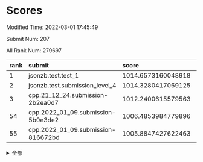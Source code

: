 # Scores

Modified Time: 2022-03-01 17:45:49

Submit Num: 207

All Rank Num: 279697

| rank |               submit               |       score        |       sigma        | pk_num |
| :--- | :--------------------------------- | :----------------- | :----------------- | :----- |
| 1    | jsonzb.test.test_1                 | 1014.6573160048918 | 0.8121524444492564 | 5404   |
| 2    | jsonzb.test.submission_level_4     | 1014.3280417069125 | 0.8216953358538759 | 5401   |
| 3    | cpp.21_12_24.submission-2b2ea0d7   | 1012.2400615579563 | 0.7891699356941235 | 5405   |
| 54   | cpp.2022_01_09.submission-5b0e3de2 | 1006.4853984779896 | 0.7127564873207436 | 5409   |
| 55   | cpp.2022_01_09.submission-816672bd | 1005.8847427622463 | 0.7202516298377711 | 5402   |


<details>
<summary>全部</summary>

| rank |                 submit                 |       score        |       sigma        | pk_num |
| :--- | :------------------------------------- | :----------------- | :----------------- | :----- |
| 1    | jsonzb.test.test_1                     | 1014.6573160048918 | 0.8121524444492564 | 5404   |
| 2    | jsonzb.test.submission_level_4         | 1014.3280417069125 | 0.8216953358538759 | 5401   |
| 3    | cpp.21_12_24.submission-2b2ea0d7       | 1012.2400615579563 | 0.7891699356941235 | 5405   |
| 4    | gobigger.level_3.submission_level_3_29 | 1012.1821975238823 | 0.8266084761068397 | 5406   |
| 5    | gobigger.level_3.submission_level_3_5  | 1011.4567103306091 | 0.7712062473033093 | 5408   |
| 6    | gobigger.level_3.submission_level_3_1  | 1011.446281090485  | 0.7589627573396203 | 5403   |
| 7    | gobigger.level_3.submission_level_3_38 | 1011.3234976693923 | 0.7892714092734002 | 5404   |
| 8    | gobigger.level_3.submission_level_3_25 | 1011.0779014599615 | 0.7673249073365813 | 5405   |
| 9    | gobigger.level_3.submission_level_3_4  | 1011.0305503405249 | 0.7674717347573989 | 5405   |
| 10   | gobigger.level_3.submission_level_3_18 | 1010.9303335700349 | 0.7679196934851945 | 5400   |
| 11   | gobigger.level_3.submission_level_3_33 | 1010.8364559877452 | 0.7519404211455786 | 5405   |
| 12   | gobigger.level_3.submission_level_3_49 | 1010.7530364672485 | 0.7704811449684916 | 5405   |
| 13   | gobigger.level_3.submission_level_3_16 | 1010.7461469827242 | 0.7626547778983044 | 5404   |
| 14   | gobigger.level_3.submission_level_3_15 | 1010.725783872956  | 0.7820539921979178 | 5407   |
| 15   | gobigger.level_3.submission_level_3_44 | 1010.704527007264  | 0.7974625868768837 | 5407   |
| 16   | gobigger.level_3.submission_level_3_10 | 1010.6747667144955 | 0.7685402074309744 | 5405   |
| 17   | gobigger.level_3.submission_level_3_28 | 1010.6392551624924 | 0.7523075976295098 | 5401   |
| 18   | gobigger.level_3.submission_level_3_7  | 1010.61193647645   | 0.7577920637741778 | 5403   |
| 19   | gobigger.level_3.submission_level_3_24 | 1010.5242352836324 | 0.7615323947584022 | 5407   |
| 20   | gobigger.level_3.submission_level_3_13 | 1010.4943304903852 | 0.760067086810319  | 5404   |
| 21   | gobigger.level_3.submission_level_3_31 | 1010.4673469668551 | 0.7513593725443005 | 5405   |
| 22   | gobigger.level_3.submission_level_3_2  | 1010.4359300515165 | 0.7830953884022956 | 5411   |
| 23   | gobigger.level_3.submission_level_3_23 | 1010.2805818005978 | 0.7500375892452817 | 5398   |
| 24   | gobigger.level_3.submission_level_3_14 | 1010.2716000200692 | 0.7646277039448091 | 5405   |
| 25   | gobigger.level_3.submission_level_3_34 | 1010.2582041070903 | 0.7558015159144114 | 5400   |
| 26   | gobigger.level_3.submission_level_3_36 | 1010.0995967761712 | 0.7622237592601075 | 5403   |
| 27   | gobigger.level_3.submission_level_3_42 | 1010.0652202720731 | 0.7704179436731536 | 5407   |
| 28   | gobigger.level_3.submission_level_3_37 | 1010.0135206426711 | 0.7634343183725995 | 5406   |
| 29   | gobigger.level_3.submission_level_3_35 | 1009.9668966027939 | 0.7606801003044062 | 5404   |
| 30   | gobigger.level_3.submission_level_3_41 | 1009.8757801965589 | 0.7656916986414504 | 5404   |
| 31   | gobigger.level_3.submission_level_3_48 | 1009.8254741364337 | 0.7669077517871404 | 5409   |
| 32   | gobigger.level_3.submission_level_3_12 | 1009.8080024035579 | 0.7356786455084645 | 5406   |
| 33   | gobigger.level_3.submission_level_3_21 | 1009.7780730044493 | 0.7491051066220259 | 5407   |
| 34   | gobigger.level_3.submission_level_3_27 | 1009.7656078034084 | 0.7584600390790127 | 5402   |
| 35   | gobigger.level_3.submission_level_3_8  | 1009.723692768682  | 0.749590568583071  | 5404   |
| 36   | gobigger.level_3.submission_level_3_45 | 1009.6488373674364 | 0.7547872211093448 | 5405   |
| 37   | gobigger.level_3.submission_level_3_0  | 1009.5887470274209 | 0.7611279148714865 | 5406   |
| 38   | gobigger.level_3.submission_level_3_9  | 1009.5619743763361 | 0.7738331022242652 | 5404   |
| 39   | gobigger.level_3.submission_level_3_17 | 1009.5156571574942 | 0.7325210899802754 | 5405   |
| 40   | gobigger.level_3.submission_level_3_47 | 1009.5028400754505 | 0.7488947686652283 | 5405   |
| 41   | gobigger.level_3.submission_level_3_40 | 1009.483359606243  | 0.7666962825357191 | 5406   |
| 42   | gobigger.level_3.submission_level_3_43 | 1009.3628941332529 | 0.7751430545324421 | 5404   |
| 43   | gobigger.level_3.submission_level_3_22 | 1009.3606920402764 | 0.7483934655838212 | 5403   |
| 44   | gobigger.level_3.submission_level_3_26 | 1009.2847720162499 | 0.7342196282096093 | 5399   |
| 45   | gobigger.level_3.submission_level_3_3  | 1009.1924182801405 | 0.7452980865263659 | 5407   |
| 46   | gobigger.level_3.submission_level_3_32 | 1009.1654218884552 | 0.7490141049928347 | 5405   |
| 47   | gobigger.level_3.submission_level_3_30 | 1009.136870380776  | 0.7405988267026604 | 5404   |
| 48   | gobigger.level_3.submission_level_3_19 | 1009.0603073132703 | 0.755111667774076  | 5400   |
| 49   | gobigger.level_3.submission_level_3_6  | 1008.9675864300357 | 0.7550311724951367 | 5406   |
| 50   | gobigger.level_3.submission_level_3_20 | 1008.8094532590458 | 0.730987237123057  | 5401   |
| 51   | gobigger.level_3.submission_level_3_39 | 1008.7895053696775 | 0.734653030301852  | 5411   |
| 52   | gobigger.level_3.submission_level_3_46 | 1008.7628552885724 | 0.7580631794228944 | 5408   |
| 53   | gobigger.level_3.submission_level_3_11 | 1007.7684687997137 | 0.7434219647066865 | 5400   |
| 54   | cpp.2022_01_09.submission-5b0e3de2     | 1006.4853984779896 | 0.7127564873207436 | 5409   |
| 55   | cpp.2022_01_09.submission-816672bd     | 1005.8847427622463 | 0.7202516298377711 | 5402   |
| 56   | gobigger.level_1.submission_level_1_43 | 1005.2070162114379 | 0.7203226561653717 | 5404   |
| 57   | gobigger.level_1.submission_level_1_49 | 1005.0034116575529 | 0.7197240375821307 | 5407   |
| 58   | gobigger.level_1.submission_level_1_17 | 1004.7701692635047 | 0.7132667212877521 | 5406   |
| 59   | gobigger.level_1.submission_level_1_5  | 1004.7228963467239 | 0.7363910040947904 | 5400   |
| 60   | gobigger.level_1.submission_level_1_8  | 1004.665253266     | 0.726486283458782  | 5406   |
| 61   | gobigger.level_1.submission_level_1_13 | 1004.3914054984893 | 0.7114720050843417 | 5404   |
| 62   | gobigger.level_1.submission_level_1_14 | 1004.375278439439  | 0.7338490757753758 | 5408   |
| 63   | gobigger.level_1.submission_level_1_47 | 1004.3036242847022 | 0.7248966394533689 | 5404   |
| 64   | gobigger.level_1.submission_level_1_37 | 1004.1075490578748 | 0.7220299999045973 | 5400   |
| 65   | gobigger.level_1.submission_level_1_29 | 1004.0315690348061 | 0.716668822369078  | 5408   |
| 66   | gobigger.level_1.submission_level_1_33 | 1004.0074802942995 | 0.7144016578084713 | 5400   |
| 67   | gobigger.level_1.submission_level_1_32 | 1003.9717873782009 | 0.7353819455052296 | 5404   |
| 68   | gobigger.level_1.submission_level_1_11 | 1003.8822020347081 | 0.7241341310044546 | 5404   |
| 69   | gobigger.level_1.submission_level_1_7  | 1003.8190371296919 | 0.7208331888739703 | 5407   |
| 70   | gobigger.level_1.submission_level_1_12 | 1003.6984791396795 | 0.7189662256560508 | 5408   |
| 71   | gobigger.level_1.submission_level_1_48 | 1003.6536765366666 | 0.7371884991727932 | 5410   |
| 72   | gobigger.level_1.submission_level_1_16 | 1003.5061408364588 | 0.7166896833997446 | 5410   |
| 73   | gobigger.level_1.submission_level_1_18 | 1003.4840518025229 | 0.7100915334380097 | 5400   |
| 74   | gobigger.level_1.submission_level_1_38 | 1003.3993778013155 | 0.7193006554576186 | 5406   |
| 75   | gobigger.level_1.submission_level_1_9  | 1003.394433422372  | 0.7179884353056569 | 5403   |
| 76   | gobigger.level_1.submission_level_1_19 | 1003.3806821722168 | 0.7152866331664487 | 5407   |
| 77   | gobigger.level_1.submission_level_1_46 | 1003.2937429529085 | 0.7198874510807978 | 5409   |
| 78   | gobigger.level_1.submission_level_1_34 | 1003.2833418308423 | 0.7205183242671818 | 5405   |
| 79   | gobigger.level_1.submission_level_1_30 | 1003.264322414335  | 0.7157368658121258 | 5402   |
| 80   | gobigger.level_1.submission_level_1_24 | 1003.2432471694722 | 0.7138221904081866 | 5408   |
| 81   | gobigger.level_1.submission_level_1_39 | 1003.2371803392107 | 0.7199580452763091 | 5401   |
| 82   | gobigger.level_1.submission_level_1_36 | 1003.2206762407685 | 0.7224563553799619 | 5411   |
| 83   | gobigger.level_1.submission_level_1_35 | 1003.1362351526701 | 0.7289579838072355 | 5408   |
| 84   | gobigger.level_1.submission_level_1_25 | 1003.0863792635167 | 0.7264532997362373 | 5411   |
| 85   | gobigger.level_1.submission_level_1_22 | 1003.0313044164272 | 0.7268787234508716 | 5396   |
| 86   | gobigger.level_1.submission_level_1_20 | 1002.9738664382188 | 0.7180969051891745 | 5408   |
| 87   | gobigger.level_1.submission_level_1_1  | 1002.9064949207034 | 0.7185703719483724 | 5404   |
| 88   | gobigger.level_1.submission_level_1_0  | 1002.8968092948965 | 0.722606724426242  | 5408   |
| 89   | gobigger.level_1.submission_level_1_45 | 1002.8809534142465 | 0.7169808374580454 | 5406   |
| 90   | gobigger.level_1.submission_level_1_26 | 1002.848707329556  | 0.7162936675031356 | 5406   |
| 91   | gobigger.level_1.submission_level_1_21 | 1002.84558265721   | 0.7110311043064861 | 5407   |
| 92   | gobigger.level_1.submission_level_1_28 | 1002.8284438413715 | 0.7145300567251004 | 5407   |
| 93   | gobigger.level_1.submission_level_1_3  | 1002.8140994129603 | 0.7201455472005616 | 5406   |
| 94   | gobigger.level_1.submission_level_1_44 | 1002.7966403355565 | 0.7149426973512114 | 5406   |
| 95   | gobigger.level_1.submission_level_1_6  | 1002.7678905439592 | 0.7108448155401411 | 5405   |
| 96   | gobigger.level_1.submission_level_1_15 | 1002.6264884488643 | 0.7100693597763189 | 5405   |
| 97   | gobigger.level_1.submission_level_1_41 | 1002.5760747452535 | 0.7140296745130392 | 5402   |
| 98   | gobigger.level_1.submission_level_1_27 | 1002.5681793564902 | 0.7180966480995793 | 5405   |
| 99   | gobigger.level_1.submission_level_1_4  | 1002.5505464717683 | 0.7147336078068525 | 5406   |
| 100  | gobigger.level_1.submission_level_1_42 | 1002.5485833602611 | 0.7269661093389821 | 5402   |
| 101  | gobigger.level_1.submission_level_1_31 | 1002.5333525971552 | 0.7077633939723529 | 5404   |
| 102  | gobigger.level_1.submission_level_1_10 | 1002.5164716321955 | 0.7157571606214361 | 5403   |
| 103  | gobigger.level_1.submission_level_1_23 | 1002.4002828712196 | 0.7103730374923226 | 5403   |
| 104  | gobigger.level_1.submission_level_1_2  | 1002.0016832956612 | 0.7124172590265395 | 5407   |
| 105  | gobigger.level_1.submission_level_1_40 | 1001.9176792415196 | 0.7257814559875854 | 5410   |
| 106  | gobigger.random.submission_random_37   | 997.2079335416346  | 0.7126374391142578 | 5404   |
| 107  | gobigger.random.submission_random_39   | 996.9526245591983  | 0.7003691071224976 | 5407   |
| 108  | gobigger.random.submission_random_26   | 996.4732146951334  | 0.7107370471259432 | 5402   |
| 109  | gobigger.random.submission_random_24   | 996.4419148189304  | 0.7109148066091001 | 5407   |
| 110  | gobigger.random.submission_random_19   | 996.4162666052662  | 0.7076866016813014 | 5405   |
| 111  | gobigger.random.submission_random_1    | 996.3560391901447  | 0.6997620882391496 | 5403   |
| 112  | gobigger.random.submission_random_47   | 996.3351504683444  | 0.7176190316225972 | 5406   |
| 113  | gobigger.random.submission_random_12   | 996.312832333625   | 0.7207248140016603 | 5401   |
| 114  | gobigger.random.submission_random_38   | 996.266103475933   | 0.7386315239907545 | 5401   |
| 115  | gobigger.random.submission_random_41   | 996.2332294391803  | 0.6995006288518295 | 5402   |
| 116  | gobigger.random.submission_random_44   | 996.1985567584978  | 0.6942634370573302 | 5406   |
| 117  | gobigger.random.submission_random_48   | 996.1449785807409  | 0.7076252925629678 | 5405   |
| 118  | gobigger.random.submission_random_35   | 996.0977006538866  | 0.7056905538567514 | 5405   |
| 119  | gobigger.random.submission_random_9    | 996.0756959021381  | 0.7197088581484931 | 5408   |
| 120  | gobigger.random.submission_random_28   | 996.0127119895449  | 0.739612011367707  | 5408   |
| 121  | gobigger.random.submission_random_34   | 996.0081540042473  | 0.7077864584868035 | 5402   |
| 122  | gobigger.random.submission_random_27   | 996.0044010041612  | 0.70016661571459   | 5406   |
| 123  | gobigger.random.submission_random_10   | 995.983746028922   | 0.7133629525261224 | 5408   |
| 124  | gobigger.random.submission_random_11   | 995.9577959110607  | 0.7177753370554596 | 5409   |
| 125  | gobigger.random.submission_random_20   | 995.9412567806891  | 0.7080080255511711 | 5409   |
| 126  | gobigger.random.submission_random_30   | 995.9195337325508  | 0.7177226300912911 | 5407   |
| 127  | gobigger.random.submission_random_15   | 995.8930950510801  | 0.7144650659190261 | 5412   |
| 128  | gobigger.random.submission_random_0    | 995.8764490037955  | 0.7171558216668882 | 5407   |
| 129  | gobigger.random.submission_random_18   | 995.8207645912829  | 0.7228992459825291 | 5401   |
| 130  | gobigger.random.submission_random_29   | 995.7734610693675  | 0.7084835777296322 | 5398   |
| 131  | gobigger.random.submission_random_13   | 995.7601413247056  | 0.7232704921031071 | 5407   |
| 132  | gobigger.random.submission_random_33   | 995.7518218939705  | 0.7176918008592779 | 5403   |
| 133  | gobigger.random.submission_random_49   | 995.5895571548676  | 0.7158591145463619 | 5405   |
| 134  | gobigger.random.submission_random_43   | 995.5795824694115  | 0.7095545582094317 | 5403   |
| 135  | gobigger.random.submission_random_36   | 995.5438594394531  | 0.7147740892545001 | 5408   |
| 136  | gobigger.random.submission_random_22   | 995.5423676930697  | 0.7086330132535132 | 5403   |
| 137  | gobigger.random.submission_random_40   | 995.5242199729362  | 0.7227764827164023 | 5404   |
| 138  | gobigger.random.submission_random_5    | 995.5091506194674  | 0.7073138524228567 | 5399   |
| 139  | gobigger.random.submission_random_2    | 995.4796927666602  | 0.7214357793132589 | 5400   |
| 140  | gobigger.random.submission_random_25   | 995.4346002829818  | 0.7075550816698231 | 5409   |
| 141  | gobigger.random.submission_random_14   | 995.4302221837343  | 0.716539441291268  | 5405   |
| 142  | gobigger.random.submission_random_45   | 995.3800316039918  | 0.7050979362135069 | 5408   |
| 143  | gobigger.random.submission_random_31   | 995.3658786450433  | 0.7156594874217748 | 5407   |
| 144  | gobigger.random.submission_random_6    | 995.3440587364993  | 0.7105697251047756 | 5410   |
| 145  | gobigger.random.submission_random_42   | 995.2932600353832  | 0.7075879225769078 | 5409   |
| 146  | gobigger.random.submission_random_7    | 995.2649220472892  | 0.7167930250947017 | 5403   |
| 147  | gobigger.random.submission_random_4    | 995.2642572533347  | 0.7153820478772771 | 5403   |
| 148  | gobigger.random.submission_random_21   | 995.2612123073736  | 0.7168081882527438 | 5407   |
| 149  | gobigger.random.submission_random_3    | 995.1975033774156  | 0.704499867552088  | 5407   |
| 150  | gobigger.random.submission_random_23   | 995.0895556788935  | 0.725006531017901  | 5404   |
| 151  | gobigger.random.submission_random_8    | 995.0232981170548  | 0.7164266769346196 | 5400   |
| 152  | gobigger.random.submission_random_46   | 995.0178531196832  | 0.7107657948807552 | 5402   |
| 153  | gobigger.random.submission_random_16   | 994.9696510241281  | 0.6965590597502049 | 5405   |
| 154  | gobigger.random.submission_random_32   | 994.8801572247243  | 0.7132507832850176 | 5404   |
| 155  | gobigger.level_2.submission_level_2_22 | 994.3945116860044  | 0.7203100799819794 | 5400   |
| 156  | gobigger.random.submission_random_17   | 994.1833201580586  | 0.7093998480780165 | 5403   |
| 157  | gobigger.level_2.submission_level_2_31 | 994.1278871944626  | 0.7389288870075824 | 5406   |
| 158  | gobigger.level_2.submission_level_2_7  | 993.9222678958787  | 0.738553631609011  | 5407   |
| 159  | gobigger.level_2.submission_level_2_5  | 993.4320364401275  | 0.7283129809846618 | 5408   |
| 160  | gobigger.level_2.submission_level_2_21 | 993.358580939408   | 0.7314509817368906 | 5401   |
| 161  | gobigger.level_2.submission_level_2_12 | 993.3362659935067  | 0.7538879653696945 | 5406   |
| 162  | gobigger.level_2.submission_level_2_40 | 993.3224834650699  | 0.7191596341654394 | 5404   |
| 163  | gobigger.level_2.submission_level_2_28 | 993.2337119614755  | 0.7337612206893221 | 5407   |
| 164  | gobigger.level_2.submission_level_2_25 | 993.1653148412341  | 0.7211911903875989 | 5407   |
| 165  | gobigger.level_2.submission_level_2_3  | 993.1358273258685  | 0.7275367478642407 | 5403   |
| 166  | gobigger.level_2.submission_level_2_23 | 993.0170821065466  | 0.7485860271098084 | 5409   |
| 167  | gobigger.level_2.submission_level_2_9  | 992.8688646160101  | 0.745376243580264  | 5408   |
| 168  | gobigger.level_2.submission_level_2_20 | 992.7615522680354  | 0.728036185959916  | 5403   |
| 169  | gobigger.level_2.submission_level_2_48 | 992.7577109355033  | 0.7413241014667579 | 5407   |
| 170  | gobigger.level_2.submission_level_2_11 | 992.7410444010405  | 0.7333006570808382 | 5403   |
| 171  | gobigger.level_2.submission_level_2_6  | 992.7349129817385  | 0.7615728406431234 | 5407   |
| 172  | gobigger.level_2.submission_level_2_44 | 992.7312536273022  | 0.7515699586495677 | 5400   |
| 173  | gobigger.level_2.submission_level_2_19 | 992.661575149073   | 0.7491299706100086 | 5409   |
| 174  | gobigger.level_2.submission_level_2_37 | 992.5978484726039  | 0.7322947653910787 | 5402   |
| 175  | gobigger.level_2.submission_level_2_27 | 992.4519902384152  | 0.7459963502860518 | 5401   |
| 176  | gobigger.level_2.submission_level_2_15 | 992.4373116596241  | 0.7541641271991696 | 5400   |
| 177  | gobigger.level_2.submission_level_2_33 | 992.2394530109585  | 0.7496232503277176 | 5402   |
| 178  | gobigger.level_2.submission_level_2_41 | 992.185368061513   | 0.7412261298521872 | 5407   |
| 179  | gobigger.level_2.submission_level_2_30 | 992.183992492282   | 0.7622478749408359 | 5404   |
| 180  | gobigger.level_2.submission_level_2_2  | 992.1730676892687  | 0.7529644162760186 | 5399   |
| 181  | gobigger.level_2.submission_level_2_16 | 992.1650249333535  | 0.7319990169532303 | 5400   |
| 182  | gobigger.level_2.submission_level_2_14 | 991.9832361226861  | 0.7370293558599414 | 5407   |
| 183  | gobigger.level_2.submission_level_2_10 | 991.9744452933336  | 0.7279698314300299 | 5406   |
| 184  | gobigger.level_2.submission_level_2_36 | 991.9231729975202  | 0.7407675848585787 | 5408   |
| 185  | gobigger.level_2.submission_level_2_49 | 991.8518688850155  | 0.7307334106542195 | 5403   |
| 186  | gobigger.level_2.submission_level_2_24 | 991.7385226768877  | 0.7548012889828193 | 5404   |
| 187  | gobigger.level_2.submission_level_2_8  | 991.7207608095875  | 0.7472864233616471 | 5402   |
| 188  | gobigger.level_2.submission_level_2_35 | 991.6925552618038  | 0.7508043348677691 | 5402   |
| 189  | gobigger.level_2.submission_level_2_46 | 991.6605928160551  | 0.7406302481558923 | 5403   |
| 190  | gobigger.level_2.submission_level_2_43 | 991.5811916891728  | 0.7517004932282334 | 5405   |
| 191  | gobigger.level_2.submission_level_2_1  | 991.4679743020542  | 0.7387121385327037 | 5402   |
| 192  | gobigger.level_2.submission_level_2_38 | 991.4378717331122  | 0.7460989327910497 | 5403   |
| 193  | gobigger.level_2.submission_level_2_32 | 991.3793292532251  | 0.7576837938968877 | 5410   |
| 194  | gobigger.level_2.submission_level_2_39 | 991.2424579802553  | 0.7700866866205777 | 5408   |
| 195  | gobigger.level_2.submission_level_2_34 | 991.1619855320653  | 0.7637524099355254 | 5402   |
| 196  | gobigger.level_2.submission_level_2_4  | 991.1612032560101  | 0.7599068409690904 | 5406   |
| 197  | gobigger.level_2.submission_level_2_42 | 991.1586342909851  | 0.7595436329052271 | 5405   |
| 198  | gobigger.level_2.submission_level_2_18 | 991.0728639196013  | 0.7559594537214152 | 5404   |
| 199  | gobigger.level_2.submission_level_2_29 | 991.0221533967476  | 0.7666613087823164 | 5404   |
| 200  | gobigger.level_2.submission_level_2_17 | 990.8719111070305  | 0.7423102083198445 | 5406   |
| 201  | gobigger.level_2.submission_level_2_26 | 990.6082881648227  | 0.773167023914226  | 5407   |
| 202  | gobigger.level_2.submission_level_2_0  | 990.5855691911922  | 0.7462661017419611 | 5402   |
| 203  | gobigger.level_2.submission_level_2_47 | 990.1239863075897  | 0.7677701794640475 | 5408   |
| 204  | gobigger.level_2.submission_level_2_13 | 989.3681600962977  | 0.7689189514686898 | 5399   |
| 205  | gobigger.level_2.submission_level_2_45 | 988.7877370979188  | 0.7785000870039823 | 5406   |
| 206  | gobigger.none.submission_none_0        | 978.7286766771646  | 1.2938510732470156 | 5403   |
| 207  | gobigger.none.submission_none_1        | 976.0711835562954  | 1.525987330048555  | 5402   |

</details>